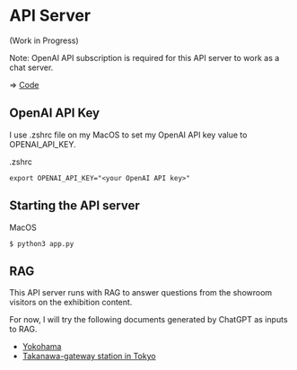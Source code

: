 # API Server

(Work in Progress)

Note: OpenAI API subscription is required for this API server to work as a chat server.

=> [Code](./python)

## OpenAI API Key

I use .zshrc file on my MacOS to set my OpenAI API key value to OPENAI_API_KEY.

.zshrc
```
export OPENAI_API_KEY="<your OpenAI API key>"
```

## Starting the API server

MacOS
```
$ python3 app.py
```

## RAG

This API server runs with RAG to answer questions from the showroom visitors on the exhibition content.

For now, I will try the following documents generated by ChatGPT as inputs to RAG.
- [Yokohama](Python/doc/yokohama.txt)
- [Takanawa-gateway station in Tokyo](Python/doc/takanawa_gateway_station.txt)


